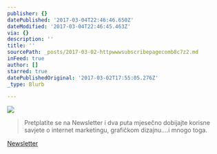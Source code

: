 ```yaml
---
publisher: {}
datePublished: '2017-03-04T22:46:46.650Z'
dateModified: '2017-03-04T22:46:45.463Z'
via: {}
description: ''
title: ''
sourcePath: _posts/2017-03-02-httpwwwsubscribepagecomb8c7z2.md
inFeed: true
author: []
starred: true
datePublishedOriginal: '2017-03-02T17:55:05.276Z'
_type: Blurb

---
```

![](https://the-grid-user-content.s3-us-west-2.amazonaws.com/7078ccf4-c5c4-4207-9df7-eca1fa86fdf2.jpg)

> Pretplatite se na Newsletter i dva puta mjesečno dobijajte korisne savjete o internet marketingu, grafičkom dizajnu....i mnogo toga.

[Newsletter][0]

[0]: http://www.subscribepage.com/b8c7z2